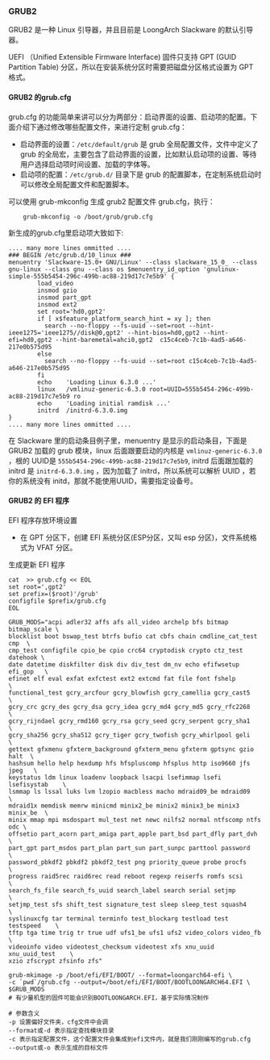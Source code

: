 ### GRUB2

GRUB2 是一种 Linux 引导器，并且目前是 LoongArch Slackware 的默认引导器。

UEFI （Unified Extensible Firmware Interface) 固件只支持 GPT (GUID Partition Table) 分区，所以在安装系统分区时需要把磁盘分区格式设置为 GPT 格式。

#### GRUB2 的grub.cfg

grub.cfg 的功能简单来讲可以分为两部分：启动界面的设置、启动项的配置。下面介绍下通过修改哪些配置文件，来进行定制 grub.cfg：

* 启动界面的设置：`/etc/default/grub` 是 grub 全局配置文件，文件中定义了 grub 的全局宏，主要包含了启动界面的设置，比如默认启动项的设置、等待用户选择启动项时间设置、加载的字体等。 
* 启动项的配置：`/etc/grub.d/` 目录下是 grub 的配置脚本，在定制系统启动时可以修改全局配置文件和配置脚本。
  
可以使用 grub-mkconfig 生成 grub2 配置文件 grub.cfg，执行：

```
    grub-mkconfig -o /boot/grub/grub.cfg
```

新生成的grub.cfg里启动项大致如下:

```
.... many more lines ommitted ....
### BEGIN /etc/grub.d/10_linux ###
menuentry 'Slackware-15.0+ GNU/Linux' --class slackware_15_0_ --class gnu-linux --class gnu --class os $menuentry_id_option 'gnulinux-simple-555b5454-296c-499b-ac88-219d17c7e5b9' {
        load_video
        insmod gzio
        insmod part_gpt
        insmod ext2
        set root='hd0,gpt2'
        if [ x$feature_platform_search_hint = xy ]; then
          search --no-floppy --fs-uuid --set=root --hint-ieee1275='ieee1275//disk@0,gpt2' --hint-bios=hd0,gpt2 --hint-efi=hd0,gpt2 --hint-baremetal=ahci0,gpt2  c15c4ceb-7c1b-4ad5-a646-217e0b575d95
        else
          search --no-floppy --fs-uuid --set=root c15c4ceb-7c1b-4ad5-a646-217e0b575d95
        fi
        echo    'Loading Linux 6.3.0 ...'
        linux   /vmlinuz-generic-6.3.0 root=UUID=555b5454-296c-499b-ac88-219d17c7e5b9 ro  
        echo    'Loading initial ramdisk ...'
        initrd  /initrd-6.3.0.img
}
.... many more lines ommitted ....
```

在 Slackware 里的启动条目例子里，menuentry 是显示的启动条目，下面是 GRUB2 加载的 grub 模块，linux 后面跟要启动的内核是 `vmlinuz-generic-6.3.0` ，根的 UUID是 `555b5454-296c-499b-ac88-219d17c7e5b9`, initrd 后面跟加载的 initrd 是 `initrd-6.3.0.img` ，因为加载了 initrd，所以系统可以解析 UUID ，若你的系统没有 initd，那就不能使用UUID，需要指定设备号。

#### GRUB2 的 EFI 程序

EFI 程序存放环境设置
* 在 GPT 分区下，创建 EFI 系统分区(ESP分区，又叫 esp 分区)，文件系统格式为 VFAT 分区。

生成更新 EFI 程序

```
cat  >> grub.cfg << EOL
set root=',gpt2'
set prefix=($root)'/grub'
configfile $prefix/grub.cfg
EOL

GRUB_MODS="acpi adler32 affs afs all_video archelp bfs bitmap bitmap_scale \
blocklist boot bswap_test btrfs bufio cat cbfs chain cmdline_cat_test cmp  \
cmp_test configfile cpio_be cpio crc64 cryptodisk crypto ctz_test datehook \
date datetime diskfilter disk div div_test dm_nv echo efifwsetup efi_gop   \
efinet elf eval exfat exfctest ext2 extcmd fat file font fshelp            \
functional_test gcry_arcfour gcry_blowfish gcry_camellia gcry_cast5        \
gcry_crc gcry_des gcry_dsa gcry_idea gcry_md4 gcry_md5 gcry_rfc2268        \
gcry_rijndael gcry_rmd160 gcry_rsa gcry_seed gcry_serpent gcry_sha1        \
gcry_sha256 gcry_sha512 gcry_tiger gcry_twofish gcry_whirlpool geli        \
gettext gfxmenu gfxterm_background gfxterm_menu gfxterm gptsync gzio halt  \
hashsum hello help hexdump hfs hfspluscomp hfsplus http iso9660 jfs jpeg   \
keystatus ldm linux loadenv loopback lsacpi lsefimmap lsefi lsefisystab    \
lsmmap ls lssal luks lvm lzopio macbless macho mdraid09_be mdraid09        \
mdraid1x memdisk memrw minicmd minix2_be minix2 minix3_be minix3 minix_be  \
minix mmap mpi msdospart mul_test net newc nilfs2 normal ntfscomp ntfs odc \
offsetio part_acorn part_amiga part_apple part_bsd part_dfly part_dvh      \
part_gpt part_msdos part_plan part_sun part_sunpc parttool password        \
password_pbkdf2 pbkdf2 pbkdf2_test png priority_queue probe procfs         \
progress raid5rec raid6rec read reboot regexp reiserfs romfs scsi          \
search_fs_file search_fs_uuid search_label search serial setjmp            \
setjmp_test sfs shift_test signature_test sleep sleep_test squash4         \
syslinuxcfg tar terminal terminfo test_blockarg testload test testspeed    \
tftp tga time trig tr true udf ufs1_be ufs1 ufs2 video_colors video_fb     \
videoinfo video videotest_checksum videotest xfs xnu_uuid xnu_uuid_test    \
xzio zfscrypt zfsinfo zfs"

grub-mkimage -p /boot/efi/EFI/BOOT/ --format=loongarch64-efi \
-c `pwd`/grub.cfg --output=/boot/efi/EFI/BOOT/BOOTLOONGARCH64.EFI \
$GRUB_MODS
# 有少量机型的固件可能会识别BOOTLOONGARCH.EFI，基于实际情况制作

# 参数含义
-p 设置偏好文件夹，cfg文件中会调
--format或-d 表示指定查找模块目录
-c 表示指定配置文件，这个配置文件会集成到efi文件内，就是我们刚刚编写的grub.cfg
--output或-o 表示生成的目标文件
```
